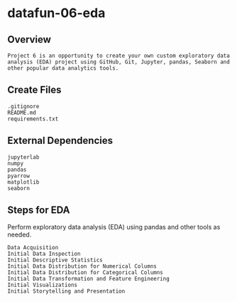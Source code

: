 # datafun-06-eda

## Overview
```
Project 6 is an opportunity to create your own custom exploratory data analysis (EDA) project using GitHub, Git, Jupyter, pandas, Seaborn and other popular data analytics tools.
```
## Create Files
```
.gitignore
README.md
requirements.txt
```

## External Dependencies
```
jupyterlab
numpy
pandas
pyarrow
matplotlib
seaborn
```

## Steps for EDA
Perform exploratory data analysis (EDA) using pandas and other tools as needed.

```
Data Acquisition
Initial Data Inspection
Initial Descriptive Statistics
Initial Data Distribution for Numerical Columns
Initial Data Distribution for Categorical Columns
Initial Data Transformation and Feature Engineering
Initial Visualizations
Initial Storytelling and Presentation
```
